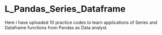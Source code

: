 # L_Pandas_Series_Dataframe
Here i have uploaded 10 practice codes to learn applications of Series and Dataframe functions from Pandas as Data analyst.
